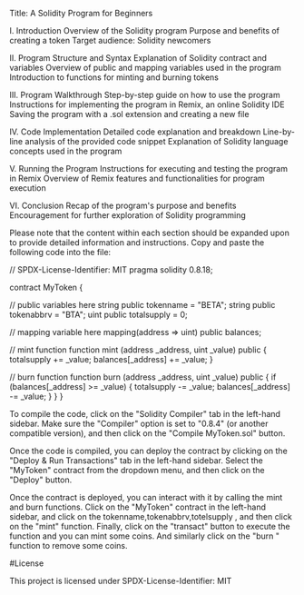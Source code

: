 Title: A Solidity Program for Beginners

I. Introduction
  Overview of the Solidity program
Purpose and benefits of creating a token
Target audience: Solidity newcomers

II. Program Structure and Syntax
  Explanation of Solidity contract and variables
Overview of public and mapping variables used in the program
Introduction to functions for minting and burning tokens

III. Program Walkthrough
  Step-by-step guide on how to use the program
Instructions for implementing the program in Remix, an online Solidity IDE
Saving the program with a .sol extension and creating a new file

IV. Code Implementation
  Detailed code explanation and breakdown
Line-by-line analysis of the provided code snippet
Explanation of Solidity language concepts used in the program

V. Running the Program
  Instructions for executing and testing the program in Remix
Overview of Remix features and functionalities for program execution

VI. Conclusion
  Recap of the program's purpose and benefits
Encouragement for further exploration of Solidity programming

Please note that the content within each section should be expanded upon to provide detailed information and instructions.
Copy and paste the following code into the file:

// SPDX-License-Identifier: MIT pragma solidity 0.8.18;

contract MyToken {

// public variables here
string public tokenname = "BETA";
string public tokenabbrv = "BTA";
uint public totalsupply = 0;

// mapping variable here
mapping(address => uint) public balances;

// mint function
function mint (address _address, uint _value) public {
    totalsupply += _value;
    balances[_address] += _value;
}

// burn function
function burn (address _address, uint _value) public {
    if (balances[_address] >= _value) {
    totalsupply -= _value;
    balances[_address] -= _value;
    }
}
}


To compile the code, click on the "Solidity Compiler" tab in the left-hand sidebar. Make sure the "Compiler" option is set to "0.8.4" (or another compatible version), and then click on the "Compile MyToken.sol" button.

Once the code is compiled, you can deploy the contract by clicking on the "Deploy & Run Transactions" tab in the left-hand sidebar. Select the "MyToken" contract from the dropdown menu, and then click on the "Deploy" button.

Once the contract is deployed, you can interact with it by calling the mint and burn functions. Click on the "MyToken" contract in the left-hand sidebar, and click on the tokenname,tokenabbrv,totelsupply , and then click on the "mint" function. Finally, click on the "transact" button to execute the function and you can mint some coins. And similarly click on the "burn " function to remove some coins.

#License

This project is licensed under SPDX-License-Identifier: MIT
